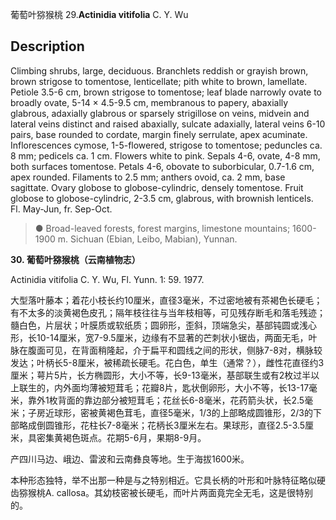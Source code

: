 葡萄叶猕猴桃
29.**Actinidia vitifolia** C. Y. Wu

## Description
Climbing shrubs, large, deciduous. Branchlets reddish or grayish brown, brown strigose to tomentose, lenticellate; pith white to brown, lamellate. Petiole 3.5-6 cm, brown strigose to tomentose; leaf blade narrowly ovate to broadly ovate, 5-14 × 4.5-9.5 cm, membranous to papery, abaxially glabrous, adaxially glabrous or sparsely strigillose on veins, midvein and lateral veins distinct and raised abaxially, sulcate adaxially, lateral veins 6-10 pairs, base rounded to cordate, margin finely serrulate, apex acuminate. Inflorescences cymose, 1-5-flowered, strigose to tomentose; peduncles ca. 8 mm; pedicels ca. 1 cm. Flowers white to pink. Sepals 4-6, ovate, 4-8 mm, both surfaces tomentose. Petals 4-6, obovate to suborbicular, 0.7-1.6 cm, apex rounded. Filaments to 2.5 mm; anthers ovoid, ca. 2 mm, base sagittate. Ovary globose to globose-cylindric, densely tomentose. Fruit globose to globose-cylindric, 2-3.5 cm, glabrous, with brownish lenticels. Fl. May-Jun, fr. Sep-Oct.


> ●  Broad-leaved forests, forest margins, limestone mountains; 1600-1900 m. Sichuan (Ebian, Leibo, Mabian), Yunnan.

**30. 葡萄叶猕猴桃（云南植物志）**

Actinidia vitifolia C. Y. Wu, Fl. Yunn. 1: 59. 1977.

大型落叶藤本；着花小枝长约10厘米，直径3毫米，不过密地被有茶褐色长硬毛；有不太多的淡黄褐色皮孔；隔年枝往往与当年枝相等，可见残存断毛和落毛残迹；髓白色，片层状；叶膜质或软纸质；圆卵形，歪斜，顶端急尖，基部钝圆或浅心形，长10-14厘米，宽7-9.5厘米，边缘有不显著的芒刺状小锯齿，两面无毛，叶脉在腹面可见，在背面稍隆起，介于扁平和圆线之间的形状，侧脉7-8对，横脉较发达；叶柄长5-8厘米，被稀疏长硬毛。花白色，单生（通常？），雌性花直径约3厘米；萼片5片，长方椭圆形，大小不等，长9-13毫米，基部联生或有2枚过半以上联生的，内外面均薄被短茸毛；花瓣8片，匙状倒卵形，大小不等，长13-17毫米，靠外1枚背面的靠边部分被短茸毛；花丝长6-8毫米，花药箭头状，长2.5毫米；子房近球形，密被黄褐色茸毛，直径5毫米，1/3的上部略成圆锥形，2/3的下部略成倒圆锥形，花柱长7-8毫米；花柄长3厘米左右。果球形，直径2.5-3.5厘米，具密集黄褐色斑点。花期5-6月，果期8-9月。

产四川马边、峨边、雷波和云南彝良等地。生于海拔1600米。

本种形态独特，举不出那一种是与之特别相近。它具长柄的叶形和叶脉特征略似硬齿猕猴桃A. callosa。其幼枝密被长硬毛，而叶片两面竟完全无毛，这是很特别的。

